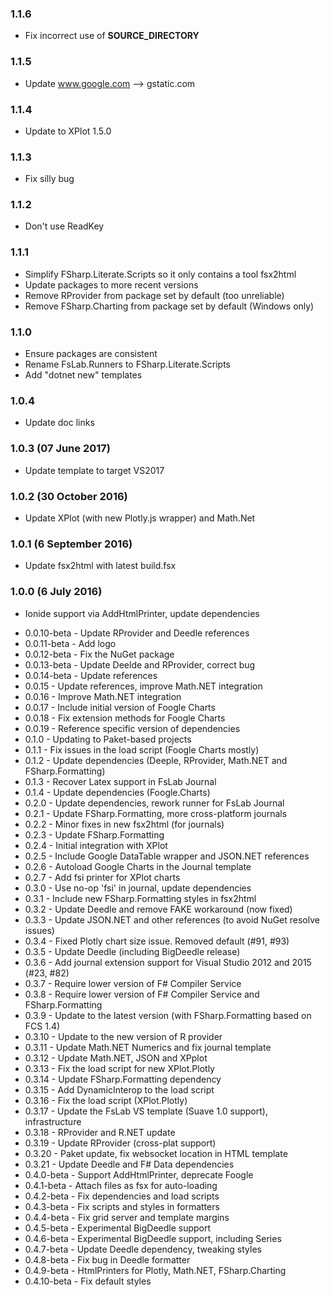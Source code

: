 ### 1.1.6
- Fix incorrect use of __SOURCE_DIRECTORY__

### 1.1.5
- Update www.google.com --> gstatic.com

### 1.1.4
- Update to XPlot 1.5.0

### 1.1.3
- Fix silly bug

### 1.1.2
- Don't use ReadKey

### 1.1.1
- Simplify FSharp.Literate.Scripts so it only contains a tool fsx2html
- Update packages to more recent versions
- Remove RProvider from package set by default (too unreliable)
- Remove FSharp.Charting from package set by default (Windows only)

### 1.1.0
 - Ensure packages are consistent
 - Rename FsLab.Runners to FSharp.Literate.Scripts
 - Add "dotnet new" templates

### 1.0.4
 - Update doc links

### 1.0.3 (07 June 2017)
 - Update template to target VS2017

### 1.0.2 (30 October 2016)
 - Update XPlot (with new Plotly.js wrapper) and Math.Net

### 1.0.1 (6 September 2016)
 - Update fsx2html with latest build.fsx

### 1.0.0 (6 July 2016)
 - Ionide support via AddHtmlPrinter, update dependencies

* 0.0.10-beta - Update RProvider and Deedle references
* 0.0.11-beta - Add logo
* 0.0.12-beta - Fix the NuGet package
* 0.0.13-beta - Update Deelde and RProvider, correct bug
* 0.0.14-beta - Update references
* 0.0.15 - Update references, improve Math.NET integration
* 0.0.16 - Improve Math.NET integration
* 0.0.17 - Include initial version of Foogle Charts
* 0.0.18 - Fix extension methods for Foogle Charts
* 0.0.19 - Reference specific version of dependencies
* 0.1.0 - Updating to Paket-based projects
* 0.1.1 - Fix issues in the load script (Foogle Charts mostly)
* 0.1.2 - Update dependencies (Deeple, RProvider, Math.NET and FSharp.Formatting)
* 0.1.3 - Recover Latex support in FsLab Journal
* 0.1.4 - Update dependencies (Foogle.Charts)
* 0.2.0 - Update dependencies, rework runner for FsLab Journal
* 0.2.1 - Update FSharp.Formatting, more cross-platform journals
* 0.2.2 - Minor fixes in new fsx2html (for journals)
* 0.2.3 - Update FSharp.Formatting
* 0.2.4 - Initial integration with XPlot
* 0.2.5 - Include Google DataTable wrapper and JSON.NET references
* 0.2.6 - Autoload Google Charts in the Journal template
* 0.2.7 - Add fsi printer for XPlot charts
* 0.3.0 - Use no-op 'fsi' in journal, update dependencies
* 0.3.1 - Include new FSharp.Formatting styles in fsx2html
* 0.3.2 - Update Deedle and remove FAKE workaround (now fixed)
* 0.3.3 - Update JSON.NET and other references (to avoid NuGet resolve issues)
* 0.3.4 - Fixed Plotly chart size issue. Removed default (#91, #93)
* 0.3.5 - Update Deedle (including BigDeedle release)
* 0.3.6 - Add journal extension support for Visual Studio 2012 and 2015 (#23, #82)
* 0.3.7 - Require lower version of F# Compiler Service
* 0.3.8 - Require lower version of F# Compiler Service and FSharp.Formatting
* 0.3.9 - Update to the latest version (with FSharp.Formatting based on FCS 1.4)
* 0.3.10 - Update to the new version of R provider
* 0.3.11 - Update Math.NET Numerics and fix journal template
* 0.3.12 - Update Math.NET, JSON and XPplot
* 0.3.13 - Fix the load script for new XPlot.Plotly
* 0.3.14 - Update FSharp.Formatting dependency
* 0.3.15 - Add DynamicInterop to the load script
* 0.3.16 - Fix the load script (XPlot.Plotly)
* 0.3.17 - Update the FsLab VS template (Suave 1.0 support), infrastructure
* 0.3.18 - RProvider and R.NET update
* 0.3.19 - Update RProvider (cross-plat support)
* 0.3.20 - Paket update, fix websocket location in HTML template
* 0.3.21 - Update Deedle and F# Data dependencies
* 0.4.0-beta - Support AddHtmlPrinter, deprecate Foogle
* 0.4.1-beta - Attach files as fsx for auto-loading
* 0.4.2-beta - Fix dependencies and load scripts
* 0.4.3-beta - Fix scripts and styles in formatters
* 0.4.4-beta - Fix grid server and template margins
* 0.4.5-beta - Experimental BigDeedle support
* 0.4.6-beta - Experimental BigDeedle support, including Series
* 0.4.7-beta - Update Deedle dependency, tweaking styles
* 0.4.8-beta - Fix bug in Deedle formatter
* 0.4.9-beta - HtmlPrinters for Plotly, Math.NET, FSharp.Charting
* 0.4.10-beta - Fix default styles
